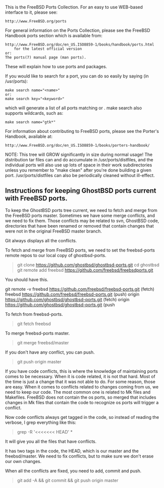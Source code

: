 This is the FreeBSD Ports Collection.  For an easy to use
WEB-based interface to it, please see:

	http://www.FreeBSD.org/ports

For general information on the Ports Collection, please see the
FreeBSD Handbook ports section which is available from:

	http://www.FreeBSD.org/doc/en_US.ISO8859-1/books/handbook/ports.html
		for the latest official version
	or:
	The ports(7) manual page (man ports).

These will explain how to use ports and packages.

If you would like to search for a port, you can do so easily by
saying (in /usr/ports):


	make search name="<name>"
	or:
	make search key="<keyword>"

which will generate a list of all ports matching <name> or <keyword>.
make search also supports wildcards, such as:

	make search name="gtk*"

For information about contributing to FreeBSD ports, please see the Porter's
Handbook, available at:

	http://www.FreeBSD.org/doc/en_US.ISO8859-1/books/porters-handbook/

NOTE:  This tree will GROW significantly in size during normal usage!
The distribution tar files can and do accumulate in /usr/ports/distfiles,
and the individual ports will also use up lots of space in their work
subdirectories unless you remember to "make clean" after you're done
building a given port.  /usr/ports/distfiles can also be periodically
cleaned without ill-effect.


## Instructions for keeping GhostBSD ports current with FreeBSD ports.

To keep the GhostBSD ports tree current, we need to fetch and merge from the FreeBSD ports master. Sometimes we have some merge conflicts, and we need to fix them. Those conflicts may be related to svn, GhostBSD code, directories that have been renamed or removed that contain changes that were not in the original FreeBSD master branch.

Git always displays all the conflicts.

To fetch and merge from FreeBSD ports, we need to set the freebsd-ports remote repos to our local copy of ghostbsd-ports.

> git clone https://github.com/ghostbsd/ghostbsd-ports.git
> cd ghostbsd
> git remote add freebsd https://github.com/freebsd/freebsdports.git

You should have this.

git remote -v 
freebsd    https://github.com/freebsd/freebsd-ports.git (fetch)
freebsd    https://github.com/freebsd/freebsd-ports.git (push)
origin    https://github.com/ghostbsd/ghostbsd-ports.git (fetch)
origin    https://github.com/ghostbsd/ghostbsd-ports.git (push

To fetch from freebsd-ports.

> git fetch freebsd

To merge freebsd-ports master.

> git merge freebsd/master

If you don't have any conflict, you can push.

> git push origin master

If you have code conflicts, this is where the knowledge of maintaining ports comes to be necessary. When it is code related, it is not that hard. Most of the time is just a change that it was not able to do. For some reason, those are easy. When it comes to conflicts related to changes coming from us, we need to keep our code. The most common one is related to Mk files and Makefiles. FreeBSD does not contain the os ports, so merged that includes changes in Mk files that contain the code to recognize os ports will trigger a conflict.

Now code conflicts always get tagged in the code, so instead of reading the verbose, I grep everything like this:

> grep -R '<<<<<<< HEAD' *

It will give you all the files that have conflicts.

It has two tags in the code, the HEAD, which is our master and the freebsd/master. We need to fix conflicts, but to make sure we don't erase our own changes.

When all the conflicts are fixed, you need to add, commit and push.

> git add -A && git commit && git push origin master
